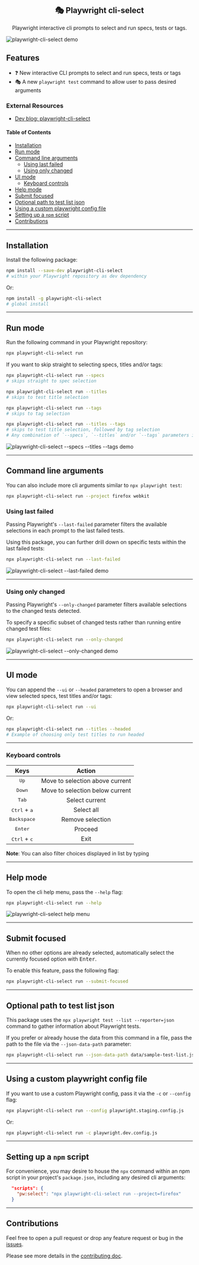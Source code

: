  <h2 align=center>🎭 Playwright cli-select</h2>
<p align="center">
</p>

<p align="center">
Playwright interactive cli prompts to select and run specs, tests or tags.
</p>

![playwright-cli-select demo](https://vhs.charm.sh/vhs-3EJN7SzYTWjVZplcfWnYBA.gif)

## Features

- ❓ New interactive CLI prompts to select and run specs, tests or tags
- 🎭 A new `playwright test` command to allow user to pass desired arguments

### External Resources

- [Dev blog: playwright-cli-select](https://dev.to/dennisbergevin/playwright-cli-select-12j)

#### Table of Contents

- [Installation](#installation)
- [Run mode](#run-mode)
- [Command line arguments](#command-line-arguments)
  - [Using last failed](#using-last-failed)
  - [Using only changed](#using-only-changed)
- [UI mode](#ui-mode)
  - [Keyboard controls](#keyboard-controls)
- [Help mode](#help-mode)
- [Submit focused](#submit-focused)
- [Optional path to test list json](#optional-path-to-test-list-json)
- [Using a custom playwright config file](#using-a-custom-playwright-config-file)
- [Setting up a `npm` script](#setting-up-a-npm-script)
- [Contributions](#contributions)

---

## Installation

Install the following package:

```bash
npm install --save-dev playwright-cli-select
# within your Playwright repository as dev dependency
```

Or:

```bash
npm install -g playwright-cli-select
# global install
```

---

## Run mode

Run the following command in your Playwright repository:

```bash
npx playwright-cli-select run
```

If you want to skip straight to selecting specs, titles and/or tags:

```bash
npx playwright-cli-select run --specs
# skips straight to spec selection
```

```bash
npx playwright-cli-select run --titles
# skips to test title selection
```

```bash
npx playwright-cli-select run --tags
# skips to tag selection
```

```bash
npx playwright-cli-select run --titles --tags
# skips to test title selection, followed by tag selection
# Any combination of `--specs`, `--titles` and/or `--tags` parameters is permitted.
```

![playwright-cli-select --specs --titles --tags demo](https://vhs.charm.sh/vhs-5QU9rlvXDNmkYyKD45lQcy.gif)

---

## Command line arguments

You can also include more cli arguments similar to `npx playwright test`:

```bash
npx playwright-cli-select run --project firefox webkit
```

### Using last failed

Passing Playwright's `--last-failed` parameter filters the available selections in each prompt to the last failed tests.

Using this package, you can further drill down on specific tests within the last failed tests:

```sh
npx playwright-cli-select run --last-failed
```

![playwright-cli-select --last-failed demo](https://vhs.charm.sh/vhs-72mIkDY2phmplU5NqA4htF.gif)

---

### Using only changed

Passing Playwright's `--only-changed` parameter filters available selections to the changed tests detected.

To specify a specific subset of changed tests rather than running entire changed test files:

```sh
npx playwright-cli-select run --only-changed
```

![playwright-cli-select --only-changed demo](https://vhs.charm.sh/vhs-41qtWoKbt82BLBSwFC0Kin.gif)

---

## UI mode

You can append the `--ui` or `--headed` parameters to open a browser and view selected specs, test titles and/or tags:

```bash
npx playwright-cli-select run --ui
```

Or:

```bash
npx playwright-cli-select run --titles --headed
# Example of choosing only test titles to run headed
```

---

### Keyboard controls

|              Keys              |             Action              |
| :----------------------------: | :-----------------------------: |
|         <kbd>Up</kbd>          | Move to selection above current |
|        <kbd>Down</kbd>         | Move to selection below current |
|         <kbd>Tab</kbd>         |         Select current          |
| <kbd>Ctrl</kbd> + <kbd>a</kbd> |           Select all            |
|      <kbd>Backspace</kbd>      |        Remove selection         |
|        <kbd>Enter</kbd>        |             Proceed             |
| <kbd>Ctrl</kbd> + <kbd>c</kbd> |              Exit               |

**Note**: You can also filter choices displayed in list by typing

---

## Help mode

To open the cli help menu, pass the `--help` flag:

```bash
npx playwright-cli-select run --help
```

![playwright-cli-select help menu](https://vhs.charm.sh/vhs-2ZIMa0YKLKCBT6YDbezMdX.gif)

---

## Submit focused

When no other options are already selected, automatically select the currently focused option with <kbd>Enter</kbd>.

To enable this feature, pass the following flag:

```bash
npx playwright-cli-select run --submit-focused
```

---

## Optional path to test list json

This package uses the `npx playwright test --list --reporter=json` command to gather information about Playwright tests.

If you prefer or already house the data from this command in a file, pass the path to the file via the `--json-data-path` parameter:

```bash
npx playwright-cli-select run --json-data-path data/sample-test-list.json
```

---

## Using a custom playwright config file

If you want to use a custom Playwright config, pass it via the `-c` or `--config` flag:

```bash
npx playwright-cli-select run --config playwright.staging.config.js
```

Or:

```bash
npx playwright-cli-select run -c playwright.dev.config.js
```

---

## Setting up a `npm` script

For convenience, you may desire to house the `npx` command within an npm script in your project's `package.json`, including any desired cli arguments:

```json
  "scripts": {
    "pw:select": "npx playwright-cli-select run --project=firefox"
  }
```

---

## Contributions

Feel free to open a pull request or drop any feature request or bug in the [issues](https://github.com/dennisbergevin/playwright-cli-select/issues).

Please see more details in the [contributing doc](./CONTRIBUTING.md).
